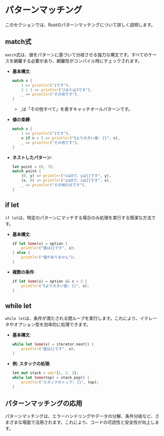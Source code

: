 # パターンマッチング

このセクションでは、Rustのパターンマッチングについて詳しく説明します。

## match式

`match`式は、値をパターンに基づいて分岐させる強力な構文です。すべてのケースを網羅する必要があり、網羅性がコンパイル時にチェックされます。

- **基本構文**:
  ```rust
  match x {
      1 => println!("1です"),
      2 | 3 => println!("2または3です"),
      _ => println!("その他です"),
  }
  ```
  - `_`は「その他すべて」を表すキャッチオールパターンです。

- **値の束縛**:
  ```rust
  match x {
      1 => println!("1です"),
      n if n > 5 => println!("5より大きい値: {}", n),
      _ => println!("その他です"),
  }
  ```

- **ネストしたパターン**:
  ```rust
  let point = (0, 7);
  match point {
      (0, y) => println!("xは0で、yは{}です", y),
      (x, 0) => println!("yは0で、xは{}です", x),
      _ => println!("その他の点です"),
  }
  ```

## if let

`if let`は、特定のパターンにマッチする場合のみ処理を実行する簡潔な方法です。

- **基本構文**:
  ```rust
  if let Some(x) = option {
      println!("値は{}です", x);
  } else {
      println!("値がありません");
  }
  ```

- **複数の条件**:
  ```rust
  if let Some(x) = option && x > 5 {
      println!("5より大きい値: {}", x);
  }
  ```

## while let

`while let`は、条件が満たされる間ループを実行します。これにより、イテレータやオプション型を効率的に処理できます。

- **基本構文**:
  ```rust
  while let Some(x) = iterator.next() {
      println!("値は{}です", x);
  }
  ```

- **例: スタックの処理**:
  ```rust
  let mut stack = vec![1, 2, 3];
  while let Some(top) = stack.pop() {
      println!("スタックのトップ: {}", top);
  }
  ```

## パターンマッチングの応用

パターンマッチングは、エラーハンドリングやデータの分解、条件分岐など、さまざまな場面で活用されます。これにより、コードの可読性と安全性が向上します。
